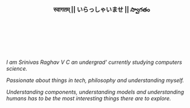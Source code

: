 <html>
  <head>
    <style>
      .centered {
        height: 5vh;
        display: flex;
        justify-content: center;
        align-items: center;
        font-size: 1.1em;
        font-weight: bold;
      }
    </style>
  </head>
  <body>
    <div class="centered">
      स्वागतम् || いらっしゃいませ || స్వాగతం
    </div>
  </body>
</html>

<br>


<p style="text-align: left; font-style: italic;">
I am Srinivas Raghav V C an undergrad' currently studying computers science.
</p>
<p style="text-align: left; font-style: italic;">
Passionate about things in tech, philosophy and understanding myself.
</p>
<p style="text-align: left; font-style: italic;">
Understanding components, understanding models and understanding humans has to be the most interesting things there are to explore.
</p
